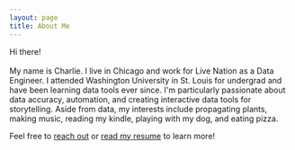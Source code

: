 ```yaml
---
layout: page
title: About Me
---
```


Hi there!<br><br>My name is Charlie. I live in Chicago and work for Live Nation as a Data Engineer. I attended Washington University in St. Louis for undergrad and have been learning data tools ever since. I'm particularly passionate about data accuracy, automation, and creating interactive data tools for storytelling. Aside from data, my interests include propagating plants, making music, reading my kindle, playing with my dog, and eating pizza.

Feel free to [reach out](../contact) or [read my resume](../resume) to learn more!
